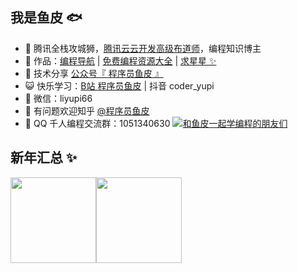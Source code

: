 ## 我是鱼皮 🐟

- 🐧 腾讯全栈攻城狮，<a href="https://www.cloudbase.net/community/support/preachers/yupi.html" target="_blank">腾讯云云开发高级布道师</a>，编程知识博主
- 🏡 作品：<a href="https://github.com/liyupi/code-nav" target="_blank">编程导航</a> | <a href="https://github.com/liyupi/free-programming-resources" target="_blank">免费编程资源大全</a> | <a href="https://github.com/liyupi/free-programming-resources" target="_blank">求星星 ✨</a>
- 🌱 技术分享 <a href="" target="_blank">公众号『 程序员鱼皮 』</a>
- 😺 快乐学习：<a href="https://space.bilibili.com/12890453" target="_blank">B站 程序员鱼皮</a> | 抖音 coder_yupi
- 💬 微信：liyupi66
- 🤔 有问题欢迎知乎 <a href="https://www.zhihu.com/people/yupi-31-97" target="_blank">@程序员鱼皮</a>
- 👬 QQ 千人编程交流群：1051340630 <a target="_blank" href="https://qm.qq.com/cgi-bin/qm/qr?k=Aevn1r1U-DJ7ajBLBjed7VmLV2ZW06hx&jump_from=webapi"><img border="0" src="https://pub.idqqimg.com/wpa/images/group.png" alt="和鱼皮一起学编程的朋友们" title="和鱼皮一起学编程的朋友们"></a>

## 新年汇总 ✨

<img align="" height="137px" src="https://github-readme-stats.vercel.app/api?username=liyupi&hide_title=true&hide_border=true&show_icons=true&include_all_commits=true&line_height=21&bg_color=0,EC6C6C,FFD479,FFFC79,73FA79&theme=graywhite&locale=cn" /><img align="" height="137px" src="https://github-readme-stats.vercel.app/api/top-langs/?username=liyupi&hide_title=true&hide_border=true&layout=compact&bg_color=0,73FA79,73FDFF,D783FF&theme=graywhite&locale=cn" />

